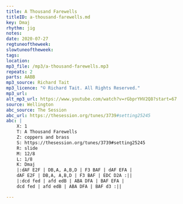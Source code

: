 ```yaml
---
title: A Thousand Farewells
titleID: a-thousand-farewells.md
key: Dmaj
rhythm: jig
notes: 
date: 2020-07-27
regtuneoftheweek: 
slowtuneoftheweek: 
tags: 
location: 
mp3_file: /mp3/a-thousand-farewells.mp3
repeats: 2
parts: AABB
mp3_source: Richard Tait
mp3_licence: "© Richard Tait. All Rights Reserved."
mp3_url: 
alt_mp3_url: https://www.youtube.com/watch?v=rGbprYHV2Q8?start=67
source: Wellington
abc_source: The Session
abc_url: https://thesession.org/tunes/3739#setting25245
abc: |
    X: 1
    T: A Thousand Farewells
    Z: coppers and brass
    S: https://thesession.org/tunes/3739#setting25245
    R: slide
    M: 12/8
    L: 1/8
    K: Dmaj
    |:dAF E2F | DB,A, A,B,D | F3 BAF | dAF EFA |
    dAF E2F | DB,A, A,B,D | F3 BAF | EDC D2A :||
    |:dcd fed | afd edB | ABA DFA | BAF EFA |
    dcd fed | afd edB | ABA DFA | BAF d3 :||

---
```

